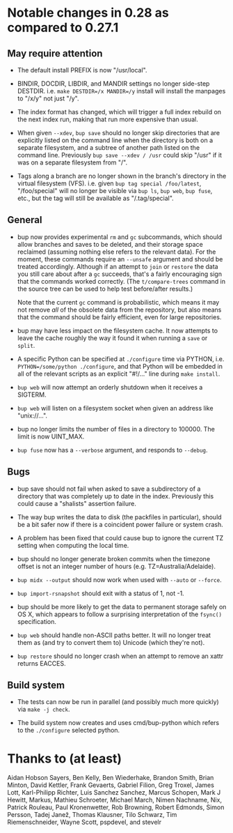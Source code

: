 
Notable changes in 0.28 as compared to 0.27.1
=============================================

May require attention
---------------------

* The default install PREFIX is now "/usr/local".

* BINDIR, DOCDIR, LIBDIR, and MANDIR settings no longer side-step
  DESTDIR.  i.e. `make DESTDIR=/x MANDIR=/y` install will install the
  manpages to "/x/y" not just "/y".

* The index format has changed, which will trigger a full index
  rebuild on the next index run, making that run more expensive than
  usual.

* When given `--xdev`, `bup save` should no longer skip directories
  that are explicitly listed on the command line when the directory is
  both on a separate filesystem, and a subtree of another path listed
  on the command line.  Previously `bup save --xdev / /usr` could skip
  "/usr" if it was on a separate filesystem from "/".

* Tags along a branch are no longer shown in the branch's directory in
  the virtual filesystem (VFS).  i.e. given `bup tag special
  /foo/latest`, "/foo/special" will no longer be visible via `bup ls`,
  `bup web`, `bup fuse`, etc., but the tag will still be available as
  "/.tag/special".

General
-------

* bup now provides experimental `rm` and `gc` subcommands, which
  should allow branches and saves to be deleted, and their storage
  space reclaimed (assuming nothing else refers to the relevant data).
  For the moment, these commands require an `--unsafe` argument and
  should be treated accordingly.  Although if an attempt to `join` or
  `restore` the data you still care about after a `gc` succeeds,
  that's a fairly encouraging sign that the commands worked correctly.
  (The `t/compare-trees` command in the source tree can be used to
  help test before/after results.)

  Note that the current `gc` command is probabilistic, which means it
  may not remove *all* of the obsolete data from the repository, but
  also means that the command should be fairly efficient, even for
  large repositories.

* bup may have less impact on the filesystem cache.  It now attempts
  to leave the cache roughly the way it found it when running a `save`
  or `split`.

* A specific Python can be specified at `./configure` time via PYTHON,
  i.e. `PYTHON=/some/python ./configure`, and that Python will be
  embedded in all of the relevant scripts as an explicit "#!/..." line
  during `make install`.

* `bup web` will now attempt an orderly shutdown when it receives a
  SIGTERM.

* `bup web` will listen on a filesystem socket when given an address
  like "unix://...".

* bup no longer limits the number of files in a directory to 100000.
  The limit is now UINT_MAX.

* `bup fuse` now has a `--verbose` argument, and responds to
  `--debug`.

Bugs
----

* bup save should not fail when asked to save a subdirectory of a
  directory that was completely up to date in the index.  Previously
  this could cause a "shalists" assertion failure.

* The way bup writes the data to disk (the packfiles in particular),
  should be a bit safer now if there is a coincident power failure or
  system crash.

* A problem has been fixed that could cause bup to ignore the current
  TZ setting when computing the local time.

* bup should no longer generate broken commits when the timezone
  offset is not an integer number of hours
  (e.g. TZ=Australia/Adelaide).

* `bup midx --output` should now work when used with `--auto` or
  `--force`.

* `bup import-rsnapshot` should exit with a status of 1, not -1.

* bup should be more likely to get the data to permanent storage
  safely on OS X, which appears to follow a surprising interpretation
  of the `fsync()` specification.

* `bup web` should handle non-ASCII paths better.  It will no longer
  treat them as (and try to convert them to) Unicode (which they're
  not).

* `bup restore` should no longer crash when an attempt to remove an
  xattr returns EACCES.

Build system
------------

* The tests can now be run in parallel (and possibly much more
  quickly) via `make -j check`.

* The build system now creates and uses cmd/bup-python which refers to
  the `./configure` selected python.


Thanks to (at least)
====================

Aidan Hobson Sayers, Ben Kelly, Ben Wiederhake, Brandon Smith, Brian Minton,
David Kettler, Frank Gevaerts, Gabriel Filion, Greg Troxel, James Lott,
Karl-Philipp Richter, Luis Sanchez Sanchez, Marcus Schopen, Mark J
Hewitt, Markus, Mathieu Schroeter, Michael March, Nimen Nachname, Nix,
Patrick Rouleau, Paul Kronenwetter, Rob Browning, Robert Edmonds,
Simon Persson, Tadej Janež, Thomas Klausner, Tilo Schwarz, Tim
Riemenschneider, Wayne Scott, pspdevel, and stevelr
